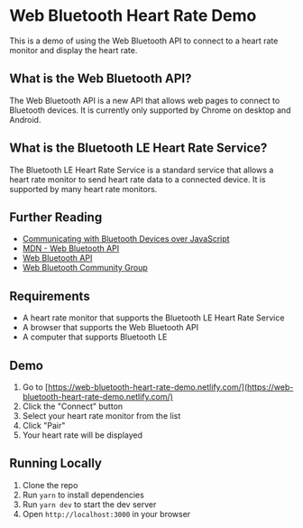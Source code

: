 # Web Bluetooth Heart Rate Demo

This is a demo of using the Web Bluetooth API to connect to a heart rate monitor and display the heart rate.

## What is the Web Bluetooth API?

The Web Bluetooth API is a new API that allows web pages to connect to Bluetooth devices. It is currently only supported by Chrome on desktop and Android.

## What is the Bluetooth LE Heart Rate Service?

The Bluetooth LE Heart Rate Service is a standard service that allows a heart rate monitor to send heart rate data to a connected device. It is supported by many heart rate monitors.

## Further Reading

- [Communicating with Bluetooth Devices over JavaScript](https://developer.chrome.com/articles/bluetooth/)
- [MDN - Web Bluetooth API](https://developer.mozilla.org/en-US/docs/Web/API/Web_Bluetooth_API)
- [Web Bluetooth API](https://webbluetoothcg.github.io/web-bluetooth/)
- [Web Bluetooth Community Group](https://www.w3.org/community/web-bluetooth/)

## Requirements

- A heart rate monitor that supports the Bluetooth LE Heart Rate Service
- A browser that supports the Web Bluetooth API
- A computer that supports Bluetooth LE

## Demo

1. Go to [https://web-bluetooth-heart-rate-demo.netlify.com/](https://web-bluetooth-heart-rate-demo.netlify.com/)
2. Click the "Connect" button
3. Select your heart rate monitor from the list
4. Click "Pair"
5. Your heart rate will be displayed

## Running Locally

1. Clone the repo
2. Run `yarn` to install dependencies
3. Run `yarn dev` to start the dev server
4. Open `http://localhost:3000` in your browser
